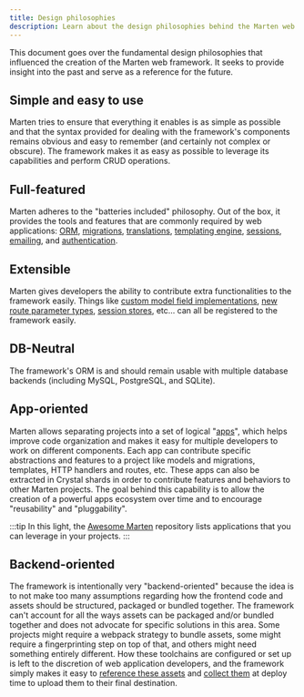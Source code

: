 ```yaml
---
title: Design philosophies
description: Learn about the design philosophies behind the Marten web framework.
---
```


This document goes over the fundamental design philosophies that influenced the creation of the Marten web framework. It seeks to provide insight into the past and serve as a reference for the future.

## Simple and easy to use

Marten tries to ensure that everything it enables is as simple as possible and that the syntax provided for dealing with the framework's components remains obvious and easy to remember (and certainly not complex or obscure). The framework makes it as easy as possible to leverage its capabilities and perform CRUD operations.

## Full-featured

Marten adheres to the "batteries included" philosophy. Out of the box, it provides the tools and features that are commonly required by web applications: [ORM](../models-and-databases/introduction.md), [migrations](../models-and-databases/migrations.md), [translations](../i18n/introduction.md), [templating engine](../templates/introduction.md), [sessions](../handlers-and-http/sessions.md), [emailing](../emailing/introduction.md), and [authentication](../authentication/introduction.md).

## Extensible

Marten gives developers the ability to contribute extra functionalities to the framework easily. Things like [custom model field implementations](../models-and-databases/how-to/create-custom-model-fields.md), [new route parameter types](../handlers-and-http/how-to/create-custom-route-parameters.md), [session stores](../handlers-and-http/sessions.md#session-stores), etc... can all be registered to the framework easily.

## DB-Neutral

The framework's ORM is and should remain usable with multiple database backends (including MySQL, PostgreSQL, and SQLite).

## App-oriented

Marten allows separating projects into a set of logical "[apps](../development/applications.md)", which helps improve code organization and makes it easy for multiple developers to work on different components. Each app can contribute specific abstractions and features to a project like models and migrations, templates, HTTP handlers and routes, etc. These apps can also be extracted in Crystal shards in order to contribute features and behaviors to other Marten projects. The goal behind this capability is to allow the creation of a powerful apps ecosystem over time and to encourage "reusability" and "pluggability".

:::tip
In this light, the [Awesome Marten](https://github.com/martenframework/awesome-marten) repository lists applications that you can leverage in your projects.
:::

## Backend-oriented

The framework is intentionally very "backend-oriented" because the idea is to not make too many assumptions regarding how the frontend code and assets should be structured, packaged or bundled together. The framework can't account for all the ways assets can be packaged and/or bundled together and does not advocate for specific solutions in this area. Some projects might require a webpack strategy to bundle assets, some might require a fingerprinting step on top of that, and others might need something entirely different. How these toolchains are configured or set up is left to the discretion of web application developers, and the framework simply makes it easy to [reference these assets](../assets/introduction.md) and [collect them](../assets/introduction.md#serving-assets-in-production) at deploy time to upload them to their final destination.
